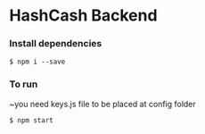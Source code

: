 # HashCash Backend

### Install dependencies

```
$ npm i --save
```

### To run
~you need keys.js file to be placed at config folder
```
$ npm start
```

